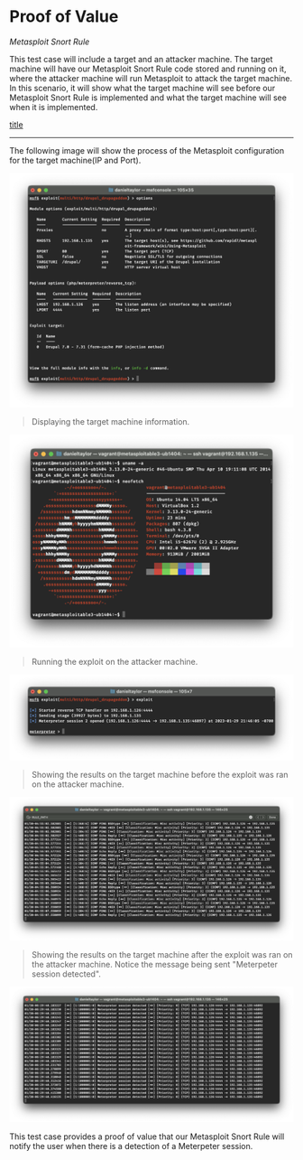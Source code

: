 # Proof of Value
*Metasploit Snort Rule*

This test case will include a target and an attacker machine. The target machine will have our Metasploit Snort Rule code stored and running on it, where the attacker machine will run Metasploit to attack the target machine. In this scenario, it will show what the target machine will see before our Metasploit Snort Rule is implemented and what the target machine will see when it is implemented.

[title](Documentation.md)

---

The following image will show the process of the Metasploit configuration for the target machine(IP and Port).

![metasploit-config](images/Metasploit-config.png)

>Displaying the target machine information.

![metasploit-config](images/target-machine-info.png)

>Running the exploit on the attacker machine.

![metasploit-config](images/running-exploit.png)

>Showing the results on the target machine before the exploit was ran on the attacker machine.

![metasploit-config](images/pre-metasploit-rule.png)

>Showing the results on the target machine after the exploit was ran on the attacker machine. Notice the message being sent "Meterpeter session detected".

![metasploit-config](images/post-metasploit-rule.png)

This test case provides a proof of value that our Metasploit Snort Rule will notify the user when there is a detection of a Meterpeter session.
